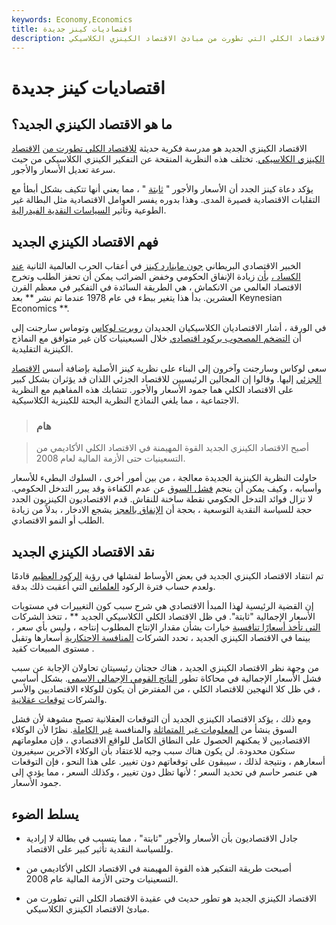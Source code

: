 ```yaml
---
keywords: Economy,Economics
title: اقتصاديات كينز جديدة
description: الاقتصاد الكينزي الجديد هو تطور حديث في عقيدة الاقتصاد الكلي التي تطورت من مبادئ الاقتصاد الكينزي الكلاسيكي.
---
```


# اقتصاديات كينز جديدة
## ما هو الاقتصاد الكينزي الجديد؟

الاقتصاد الكينزي الجديد هو مدرسة فكرية حديثة [للاقتصاد الكلي تطورت من](/macroeconomics) [الاقتصاد الكينزي الكلاسيكي](/keynesianeconomics). تختلف هذه النظرية المنقحة عن التفكير الكينزي الكلاسيكي من حيث سرعة تعديل الأسعار والأجور.

يؤكد دعاة كينز الجدد أن الأسعار والأجور " [ثابتة](/price_stickiness) " ، مما يعني أنها تتكيف بشكل أبطأ مع التقلبات الاقتصادية قصيرة المدى. وهذا بدوره يفسر العوامل الاقتصادية مثل البطالة غير الطوعية وتأثير [السياسات النقدية الفيدرالية](/monetarypolicy).

## فهم الاقتصاد الكينزي الجديد

الخبير الاقتصادي البريطاني [جون ماينارد كينز](/john_maynard_keynes) في أعقاب الحرب العالمية الثانية [عند الكساد ،](/great_depression) [بأن](/great_depression) زيادة الإنفاق الحكومي وخفض الضرائب يمكن أن تحفز الطلب وتخرج الاقتصاد العالمي من الانكماش ، هي الطريقة السائدة في التفكير في معظم القرن العشرين. بدأ هذا يتغير ببطء في عام 1978 عندما تم نشر ** بعد Keynesian Economics **.

في الورقة ، أشار الاقتصاديان الكلاسيكيان الجديدان [روبرت لوكاس](/robert-e-lucas-jr) وتوماس سارجنت إلى أن [التضخم المصحوب بركود اقتصادي](/stagflation) خلال السبعينيات كان غير متوافق مع النماذج الكينزية التقليدية.

سعى لوكاس وسارجنت وآخرون إلى البناء على نظرية كينز الأصلية بإضافة أسس [الاقتصاد الجزئي](/microeconomics) إليها. وقالوا إن المجالين الرئيسيين للاقتصاد الجزئي اللذان قد يؤثران بشكل كبير على الاقتصاد الكلي هما جمود الأسعار والأجور. تتشابك هذه المفاهيم مع النظرية الاجتماعية ، مما يلغي النماذج النظرية البحتة للكينزية الكلاسيكية.

> ### هام

> أصبح الاقتصاد الكينزي الجديد القوة المهيمنة في الاقتصاد الكلي الأكاديمي من التسعينيات حتى الأزمة المالية لعام 2008.

>

حاولت النظرية الكينزية الجديدة معالجة ، من بين أمور أخرى ، السلوك البطيء للأسعار وأسبابه ، وكيف يمكن أن ينجم [فشل السوق](/marketfailure) عن عدم الكفاءة وقد يبرر التدخل الحكومي. لا تزال فوائد التدخل الحكومي نقطة ساخنة للنقاش. قدم الاقتصاديون الكينزيون الجدد حجة للسياسة النقدية التوسعية ، بحجة أن [الإنفاق بالعجز](/deficit-spending) يشجع الادخار ، بدلاً من زيادة الطلب أو النمو الاقتصادي.

## نقد الاقتصاد الكينزي الجديد

تم انتقاد الاقتصاد الكينزي الجديد في بعض الأوساط لفشلها في رؤية [الركود العظيم](/great-recession) قادمًا ولعدم حساب فترة الركود [العلماني](/secular) التي أعقبت ذلك بدقة.

إن القضية الرئيسية لهذا المبدأ الاقتصادي هي شرح سبب كون التغييرات في مستويات الأسعار الإجمالية "ثابتة". في ظل الاقتصاد الكلي الكلاسيكي الجديد ** ، تتخذ الشركات [التي تأخذ أسعارًا تنافسية](/pricetaker) خيارات بشأن مقدار الإنتاج المطلوب إنتاجه ، وليس بأي سعر ، بينما في الاقتصاد الكينزي الجديد ، تحدد الشركات [المنافسة الاحتكارية](/monopolisticmarket) أسعارها وتقبل مستوى المبيعات كقيد .

من وجهة نظر الاقتصاد الكينزي الجديد ، هناك حجتان رئيسيتان تحاولان الإجابة عن سبب فشل الأسعار الإجمالية في محاكاة تطور [الناتج القومي الإجمالي الاسمي](/gnp). بشكل أساسي ، في ظل كلا النهجين للاقتصاد الكلي ، من المفترض أن يكون للوكلاء الاقتصاديين والأسر والشركات [توقعات عقلانية](/rationaltheoryofexpectations).

ومع ذلك ، يؤكد الاقتصاد الكينزي الجديد أن التوقعات العقلانية تصبح مشوهة لأن فشل السوق ينشأ من [المعلومات غير المتماثلة](/asymmetricinformation) والمنافسة [غير الكاملة](/imperfect_competition). نظرًا لأن الوكلاء الاقتصاديين لا يمكنهم الحصول على النطاق الكامل للواقع الاقتصادي ، فإن معلوماتهم ستكون محدودة. لن يكون هناك سبب وجيه للاعتقاد بأن الوكلاء الآخرين سيغيرون أسعارهم ، ونتيجة لذلك ، سيبقون على توقعاتهم دون تغيير. على هذا النحو ، فإن التوقعات هي عنصر حاسم في تحديد السعر ؛ لأنها تظل دون تغيير ، وكذلك السعر ، مما يؤدي إلى جمود الأسعار.

## يسلط الضوء

- جادل الاقتصاديون بأن الأسعار والأجور "ثابتة" ، مما يتسبب في بطالة لا إرادية وللسياسة النقدية تأثير كبير على الاقتصاد.

- أصبحت طريقة التفكير هذه القوة المهيمنة في الاقتصاد الكلي الأكاديمي من التسعينيات وحتى الأزمة المالية عام 2008.

- الاقتصاد الكينزي الجديد هو تطور حديث في عقيدة الاقتصاد الكلي التي تطورت من مبادئ الاقتصاد الكينزي الكلاسيكي.

